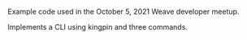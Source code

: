Example code used in the October 5, 2021 Weave developer meetup.

Implements a CLI using kingpin and three commands.